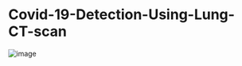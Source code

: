 # Covid-19-Detection-Using-Lung-CT-scan
![image](https://github.com/nischithaengineer/Covid-19-Detection-Using-Lung-CT-scan/assets/129848551/f5307b7d-977b-4bdc-8e6b-ec66a8cb83c6)

